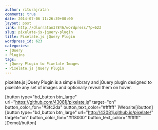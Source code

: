```yaml
---
author: riturajratan
comments: true
date: 2014-07-06 11:26:39+00:00
layout: post
link: http://dlurratan37846/wordpress/?p=623
slug: pixelate-js-jquery-plugin
title: Pixelate.js jQuery Plugin
wordpress_id: 623
categories:
- jQuery
- Plugins
tags:
- jQuery Plugin to Pixelate Images
- Pixelate.js jQuery Plugin
---
```


pixelate.js jQuery Plugin is a simple library and jQuery plugin designed to pixelate any set of images and optionally reveal them on hover.

[button type="bd_button btn_large" url="https://github.com/43081j/pixelate.js" target="on" button_color_fon="#3fc2da" button_text_color="#ffffff" ]Website[/button]  [button type="bd_button btn_large" url="http://43081j.github.io/pixelate/" target="on" button_color_fon="#ff8000" button_text_color="#ffffff" ]Demo[/button]
